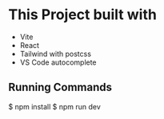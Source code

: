 # This Project built with

- Vite
- React
- Tailwind with postcss
- VS Code autocomplete

## Running Commands

$ npm install
$ npm run dev
